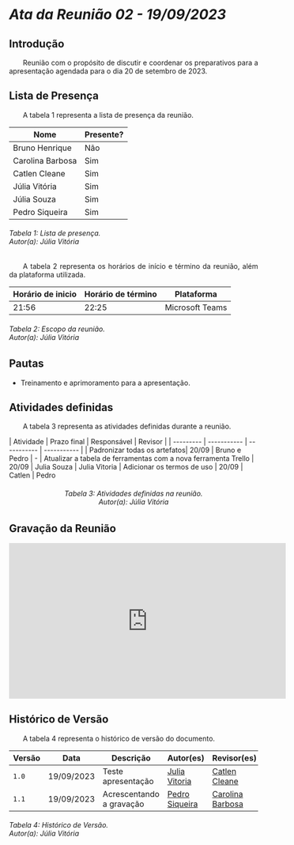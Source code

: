 # ***Ata da Reunião 02 - 19/09/2023***

## **Introdução**
<p align="justify">
&emsp;&emsp;Reunião com o propósito de discutir e coordenar os preparativos para a apresentação agendada para o dia 20 de setembro de 2023. 
</p>

## **Lista de Presença**
<p align="justify">
&emsp;&emsp;A tabela 1 representa a lista de presença da reunião.
</p>

| Nome | Presente? |
|---------------|----|
|Bruno Henrique| Não |
|Carolina Barbosa| Sim |
|Catlen Cleane| Sim | 
|Júlia Vitória| Sim |
|Júlia Souza| Sim |
|Pedro Siqueira| Sim |
<h6> Tabela 1: Lista de presença.
<br> Autor(a): Júlia Vitória</h6>

<p align="justify">
&emsp;&emsp;A tabela 2 representa os horários de início e término da reunião, além da plataforma utilizada.
</p>

| Horário de inicio | Horário de término | Plataforma |
|--------------|-----------|---------|
|21:56|22:25|Microsoft Teams|
<h6> Tabela 2: Escopo da reunião.
<br> Autor(a): Júlia Vitória</h6>

## **Pautas**
<ul>
<li> Treinamento e aprimoramento para a apresentação.</li>
</ul>

## **Atividades definidas**
<p align="justify">
&emsp;&emsp;A tabela 3 representa as atividades definidas durante a reunião.
</p>
| Atividade | Prazo final | Responsável | Revisor |
| --------- | ----------- | ----------- | ----------- |
| Padronizar todas os artefatos| 20/09 | Bruno e Pedro | -
| Atualizar a tabela de ferramentas com a nova ferramenta Trello | 20/09 | Julia Souza | Julia Vitoria
| Adicionar os termos de uso | 20/09 | Catlen | Pedro
<h6 align = "center"> Tabela 3: Atividades definidas na reunião.
<br> Autor(a): Júlia Vitória</h6>

## **Gravação da Reunião**

<p align="justify">
<iframe width="560" height="315" src="https://www.youtube.com/embed/_GozTSS6zxM?si=SvPaBFp3MC7pYe3g" title="YouTube video player" frameborder="0" allow="accelerometer; autoplay; clipboard-write; encrypted-media; gyroscope; picture-in-picture; web-share" allowfullscreen></iframe>
</p>

## **Histórico de Versão**
<p align="justify">
&emsp;&emsp;A tabela 4 representa o histórico de versão do documento.
</p>

| Versão | Data | Descrição | Autor(es) | Revisor(es) |
| ------ | ---- | --------- | --------- | ----------  |
| `1.0`  | 19/09/2023 | Teste apresentação | [Julia Vitoria](https://github.com/Juhvitoria4) | [Catlen Cleane](https://github.com/catlenc) |
| `1.1`  | 19/09/2023 | Acrescentando a gravação | [Pedro Siqueira](https://github.com/PedroSiq) |  [Carolina Barbosa](https://github.com/CarolinaBarb) |
<h6> Tabela 4: Histórico de Versão.
<br> Autor(a): Júlia Vitória</h6>